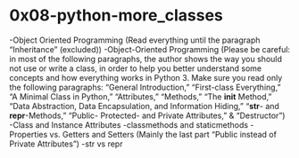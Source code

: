 # 0x08-python-more_classes


-Object Oriented Programming (Read everything until the paragraph “Inheritance” (excluded))
-Object-Oriented Programming (Please be careful: in most of the following paragraphs, the author shows the way you should not use or write a class, in order to help you better understand some concepts and how everything works in Python 3. Make sure you read only the following paragraphs: “General Introduction,” “First-class Everything,” “A Minimal Class in Python,” “Attributes,” “Methods,” “The __init__ Method,” “Data Abstraction, Data Encapsulation, and Information Hiding,” “__str__- and __repr__-Methods,” “Public- Protected- and Private Attributes,” & “Destructor”)
-Class and Instance Attributes
-classmethods and staticmethods
-Properties vs. Getters and Setters (Mainly the last part “Public instead of Private Attributes”)
-str vs repr
